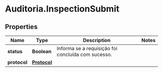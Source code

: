 # Auditoria.InspectionSubmit

## Properties
Name | Type | Description | Notes
------------ | ------------- | ------------- | -------------
**status** | **Boolean** | Informa se a requisição foi concluída com sucesso. | 
**protocol** | [**Protocol**](Protocol.md) |  | 
